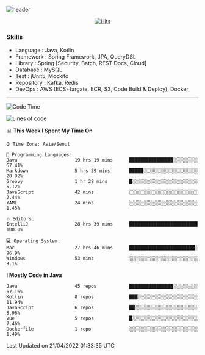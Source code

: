 <!-- Github Profile Readme로 프로필 꾸미기 : https://zzsza.github.io/development/2020/07/10/make-github-profile-readme/ -->

<!-- github theme -->
  <!-- 
    ![header](https://capsule-render.vercel.app/api?type=slice&color=e0f0e3&height=150&section=header&text=beasy&fontSize=45)
  -->
  ![header](https://capsule-render.vercel.app/api?type=soft&color=e0f0e3&height=150&section=header&text=Choi-YongSeok&fontSize=55&animation=twinkling)


<!-- hits count : https://hits.seeyoufarm.com/ -->
<div align=center>
    
  [![Hits](https://hits.seeyoufarm.com/api/count/incr/badge.svg?url=https%3A%2F%2Fgithub.com%2Fchoi-ys&count_bg=%2379C83D&title_bg=%23555555&icon=&icon_color=%23E7E7E7&title=hits&edge_flat=false)](https://hits.seeyoufarm.com)

</div>


<!-- Committed Top Lang -->
<div align=center>
</div>


### Skills
 - Language : Java, Kotlin
 - Framework : Spring Framework, JPA, QueryDSL
 - Library : Spring [Security, Batch, REST Docs, Cloud]
 - Database : MySQL
 - Test : jUnit5, Mockito
 - Repository : Kafka, Redis
 - DevOps : AWS (ECS+fargate, ECR, S3, Code Build & Deploy), Docker

---

<!--START_SECTION:waka-->
![Code Time](http://img.shields.io/badge/Code%20Time-2%2C123%20hrs%2038%20mins-blue)

![Lines of code](https://img.shields.io/badge/From%20Hello%20World%20I%27ve%20Written-208%20Thousand%20lines%20of%20code-blue)

📊 **This Week I Spent My Time On** 

```text
⌚︎ Time Zone: Asia/Seoul

💬 Programming Languages: 
Java                     19 hrs 19 mins      ████████████████░░░░░░░░░   67.41% 
Markdown                 5 hrs 59 mins       █████░░░░░░░░░░░░░░░░░░░░   20.92% 
Groovy                   1 hr 28 mins        █░░░░░░░░░░░░░░░░░░░░░░░░   5.12% 
JavaScript               42 mins             ░░░░░░░░░░░░░░░░░░░░░░░░░   2.44% 
YAML                     24 mins             ░░░░░░░░░░░░░░░░░░░░░░░░░   1.45%

🔥 Editors: 
IntelliJ                 28 hrs 39 mins      █████████████████████████   100.0%

💻 Operating System: 
Mac                      27 hrs 46 mins      ████████████████████████░   96.9% 
Windows                  53 mins             ░░░░░░░░░░░░░░░░░░░░░░░░░   3.1%

```

**I Mostly Code in Java** 

```text
Java                     45 repos            ████████████████░░░░░░░░░   67.16% 
Kotlin                   8 repos             ███░░░░░░░░░░░░░░░░░░░░░░   11.94% 
JavaScript               6 repos             ██░░░░░░░░░░░░░░░░░░░░░░░   8.96% 
Vue                      5 repos             █░░░░░░░░░░░░░░░░░░░░░░░░   7.46% 
Dockerfile               1 repo              ░░░░░░░░░░░░░░░░░░░░░░░░░   1.49%

```



 Last Updated on 21/04/2022 01:33:35 UTC
<!--END_SECTION:waka-->

<!-- 
![footer](https://capsule-render.vercel.app/api?section=footer&type=slice&color=e0f0e3)
-->

